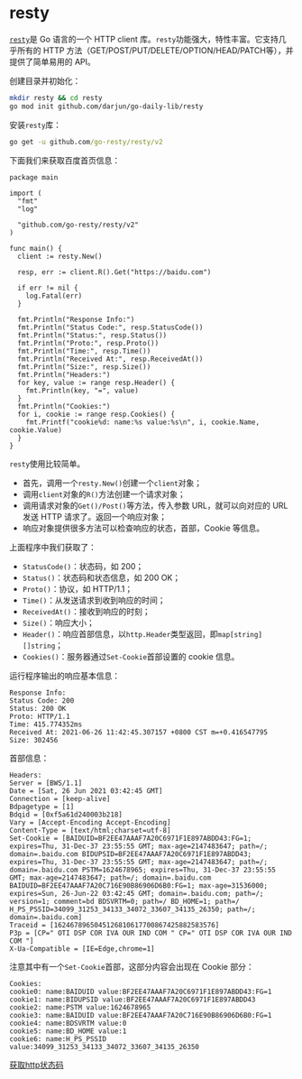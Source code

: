 # resty

​[`resty`](https://github.com/go-resty/resty)​是 Go 语言的一个 HTTP client 库。`resty`​功能强大，特性丰富。它支持几乎所有的 HTTP 方法（GET/POST/PUT/DELETE/OPTION/HEAD/PATCH等），并提供了简单易用的 API。

创建目录并初始化：

```bash
mkdir resty && cd resty
go mod init github.com/darjun/go-daily-lib/resty
```

安装`resty`​库：

```cmd
go get -u github.com/go-resty/resty/v2
```

下面我们来获取百度首页信息：

```golang
package main

import (
  "fmt"
  "log"

  "github.com/go-resty/resty/v2"
)

func main() {
  client := resty.New()

  resp, err := client.R().Get("https://baidu.com")

  if err != nil {
    log.Fatal(err)
  }

  fmt.Println("Response Info:")
  fmt.Println("Status Code:", resp.StatusCode())
  fmt.Println("Status:", resp.Status())
  fmt.Println("Proto:", resp.Proto())
  fmt.Println("Time:", resp.Time())
  fmt.Println("Received At:", resp.ReceivedAt())
  fmt.Println("Size:", resp.Size())
  fmt.Println("Headers:")
  for key, value := range resp.Header() {
    fmt.Println(key, "=", value)
  }
  fmt.Println("Cookies:")
  for i, cookie := range resp.Cookies() {
    fmt.Printf("cookie%d: name:%s value:%s\n", i, cookie.Name, cookie.Value)
  }
}
```

​`resty`​使用比较简单。

- 首先，调用一个`resty.New()`​创建一个`client`​对象；
- 调用`client`​对象的`R()`​方法创建一个请求对象；
- 调用请求对象的`Get()/Post()`​等方法，传入参数 URL，就可以向对应的 URL 发送 HTTP 请求了。返回一个响应对象；
- 响应对象提供很多方法可以检查响应的状态，首部，Cookie 等信息。

上面程序中我们获取了：

- ​`StatusCode()`​：状态码，如 200；
- ​`Status()`​：状态码和状态信息，如 200 OK；
- ​`Proto()`​：协议，如 HTTP/1.1；
- ​`Time()`​：从发送请求到收到响应的时间；
- ​`ReceivedAt()`​：接收到响应的时刻；
- ​`Size()`​：响应大小；
- ​`Header()`​：响应首部信息，以`http.Header`​类型返回，即`map[string][]string`​；
- ​`Cookies()`​：服务器通过`Set-Cookie`​首部设置的 cookie 信息。

运行程序输出的响应基本信息：

```golang
Response Info:
Status Code: 200
Status: 200 OK
Proto: HTTP/1.1
Time: 415.774352ms
Received At: 2021-06-26 11:42:45.307157 +0800 CST m=+0.416547795
Size: 302456
```

首部信息：

```golang
Headers:
Server = [BWS/1.1]
Date = [Sat, 26 Jun 2021 03:42:45 GMT]
Connection = [keep-alive]
Bdpagetype = [1]
Bdqid = [0xf5a61d240003b218]
Vary = [Accept-Encoding Accept-Encoding]
Content-Type = [text/html;charset=utf-8]
Set-Cookie = [BAIDUID=BF2EE47AAAF7A20C6971F1E897ABDD43:FG=1; expires=Thu, 31-Dec-37 23:55:55 GMT; max-age=2147483647; path=/; domain=.baidu.com BIDUPSID=BF2EE47AAAF7A20C6971F1E897ABDD43; expires=Thu, 31-Dec-37 23:55:55 GMT; max-age=2147483647; path=/; domain=.baidu.com PSTM=1624678965; expires=Thu, 31-Dec-37 23:55:55 GMT; max-age=2147483647; path=/; domain=.baidu.com BAIDUID=BF2EE47AAAF7A20C716E90B86906D6B0:FG=1; max-age=31536000; expires=Sun, 26-Jun-22 03:42:45 GMT; domain=.baidu.com; path=/; version=1; comment=bd BDSVRTM=0; path=/ BD_HOME=1; path=/ H_PS_PSSID=34099_31253_34133_34072_33607_34135_26350; path=/; domain=.baidu.com]
Traceid = [1624678965045126810617700867425882583576]
P3p = [CP=" OTI DSP COR IVA OUR IND COM " CP=" OTI DSP COR IVA OUR IND COM "]
X-Ua-Compatible = [IE=Edge,chrome=1]
```

注意其中有一个`Set-Cookie`​首部，这部分内容会出现在 Cookie 部分：

```golang
Cookies:
cookie0: name:BAIDUID value:BF2EE47AAAF7A20C6971F1E897ABDD43:FG=1
cookie1: name:BIDUPSID value:BF2EE47AAAF7A20C6971F1E897ABDD43
cookie2: name:PSTM value:1624678965
cookie3: name:BAIDUID value:BF2EE47AAAF7A20C716E90B86906D6B0:FG=1
cookie4: name:BDSVRTM value:0
cookie5: name:BD_HOME value:1
cookie6: name:H_PS_PSSID value:34099_31253_34133_34072_33607_34135_26350
```

[获取http状态码](002%20golang自动化运维/go%20项目案例/获取http状态码.md)
